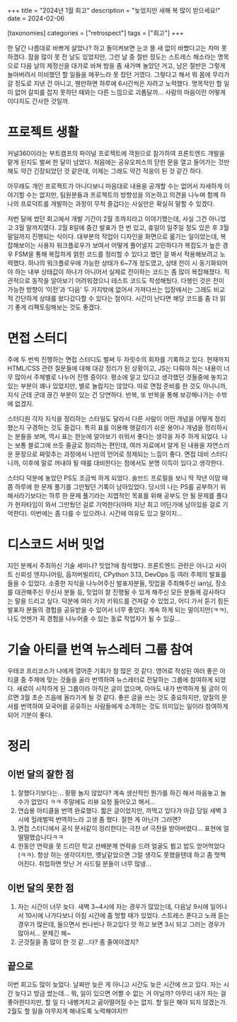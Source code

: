 +++
title = "2024년 1월 회고"
description = "늦었지만 새해 복 많이 받으세요!"
date = 2024-02-06

[taxonomies]
categories = ["retrospect"]
tags = ["회고"]
+++

한 달간 나름대로 바쁘게 살았나? 하고 돌이켜보면 눈코 뜰 새 없이 바빴다고는 차마 못 하겠다. 잠을 많이 못 잔 날도 있었지만, 그런 날 중 절반 정도는 스트레스 해소라는 명목으로 다음 날의 제정신을 대가로 바쳐 밤을 좀 새가며 놀았던 거고, 남은 절반은 그렇게 놀아버려서 미비했던 할 일들을 메꾸느라 못 잤던 거였다. 그렇다고 해서 뭐 몸에 무리가 갈 정도로 지낸 건 아니고, 웬만하면 하루에 6시간씩은 자려고 노력했다. 명목적인 할 일이 없어 갈피를 잡지 못하던 때와는 다른 느낌으로 괴롭달까… 사람의 마음이란 어떻게 이다지도 간사한 것일까.

# 프로젝트 생활
커널360이라는 부트캠프의 파이널 프로젝트에 객원으로 참가하여 프론트엔드 개발을 맡게 된지도 벌써 한 달이 넘었다. 처음에는 공유오피스의 닫힌 문을 열고 들어가는 것만 해도 약간 긴장되었던 것 같은데, 이제는 그래도 약간 적응이 된 것 같긴 하다.

아무래도 개인 프로젝트가 아니다보니 마음대로 내용을 공개할 수는 없어서 자세하게 이야기할 수는 없지만, 팀원분들과 프로젝트의 방향성을 의논하고 의견을 나누며 함께 하나의 프로덕트를 개발하는 과정이 무척 즐겁다는 사실만은 확실히 말할 수 있겠다.

저번 달에 썼던 회고에서 개발 기간이 2월 초까지라고 이야기했는데, 사실 그건 아니었고 3월 말까지였다. 2월 8일에 중간 발표가 한 번 있고, 휴일이 일주일 정도 있은 후 3월 말일까지 진행되는 식이다. 대부분의 작업이 디자인을 화면으로 옮기는 일이었는데, 복잡해보이는 사용자 워크플로우가 보여서 어떻게 풀어낼지 고민하다가 복잡도가 높은 경우 FSM을 통해 복잡하게 얽힌 코드를 정리할 수 있다고 했던 걸 봐서 적용해보려고 노력했다. 하나의 워크플로우에 가능한 상태가 6~7개 정도였고, 상태 전이 시 동기화되어야 하는 내부 상태값이 하나가 아니어서 실제로 전이하는 코드는 좀 많이 복잡해졌다. 직관적으로 동작을 알아보기 어려워졌으니 테스트 코드도 작성해뒀다. 다행인 것은 전이 가능한 방향이 ‘이전’과 ‘다음’ 두 가지밖에 없어서 가져다쓰는 입장에서는 그래도 비교적 간단하게 상태를 왔다갔다할 수 있다는 점이다. 시간이 난다면 해당 코드를 좀 더 읽기 좋게 리팩토링해보는 것도 좋겠다.

# 면접 스터디
주에 두 번씩 진행하는 면접 스터디도 벌써 두 자릿수의 회차를 기록하고 있다. 현재까지 HTML/CSS 관련 질문들에 대해 대강 정리가 된 상황이고, JS는 다뤄야 하는 내용이 너무 많아서 주제별로 나누어 진행 중이다. 평소에 알고 있다고 생각했던 것들중에 놓치고 있는 부분이 꽤나 있었지만, 별로 놀랍지는 않았다. 따로 면접 준비를 한 것도 아니니까, 지식 군데 군데 끊긴 부분이 있는 건 당연하다. 반복, 또 반복을 통해 보강해나가는 수밖에 없겠지.

스터디원 각자 지식을 정리하는 스타일도 달라서 다른 사람이 어떤 개념을 어떻게 정리했는지 구경하는 것도 즐겁다. 특히 표를 이용해 헷갈리기 쉬운 용어나 개념을 정리하시는 분들을 보며, 역시 표는 한눈에 알아보기 쉬워서 좋다는 생각을 자주 하게 되었다. 나는 보통 블로그에 쓰듯 줄글로 정리하는 편인데, 여러 자료에서 알게 된 내용을 자연스러운 문장으로 짜맞추는 과정에서 나만의 언어로 정제되는 느낌이 좋다. 면접 대비 스터디니까, 이후에 말로 꺼내야 될 때를 대비한다는 점에서도 분명 이득이 있다고 생각한다.

스터디 덕분에 놓았던 PS도 조금씩 하게 되었다. 솔브드 프로필을 보니 딱 작년 이맘 때쯤 하루에 한 문제 풀기를 그만뒀던 기록이 남아있었다. 당시의 나는 PS를 공부하기 위해서라기보다는 하루 한 문제 풀기라는 지엽적인 목표를 위해 공부도 안 될 문제를 풀다가 현자타임이 와서 그만뒀던 걸로 기억한다(아마 지난 회고 어딘가에 남아있을 걸로 기억한다). 이번에는 좀 다를 수 있으려나. 시간에 여유도 있고 말이지…

# 디스코드 서버 밋업
지인 분께서 주최하신 기술 세미나? 밋업?에 참석했다. 프론트엔드 관련은 아니고 사이트 신뢰성 엔지니어링, 옵저버빌리티, CPython 3.13, DevOps 등 여러 주제의 발표를 들을 수 있었다. 소중한 지식을 나누어주신 발표자분들, 밋업을 주최해주신 ian님, 장소를 대관해주신 무신사 분들 등, 밋업이 잘 진행될 수 있게 해주신 모든 분들께 감사하다는 말을 드리고 싶다. 덕분에 여러 가지 키워드를 건져갈 수 있었고, 어디 가서 듣기 힘든 발표자 분들의 경험을 공유받을 수 있어서 너무 좋았다. 계속 하게 되는 말이지만(ㅋㅋ), 나도 언젠가 꼭 경험을 나누어줄 수 있는 동료 작업자가 될 수 있길…

# 기술 아티클 번역 뉴스레터 그룹 참여
우테코 프리코스가 나에게 열어준 기회가 참 많은 것 같다. 영어로 작성된 여러 좋은 아티클 중 주제에 맞는 것들을 골라 번역하여 뉴스레터로 전달하는 그룹에 참여하게 되었다. 새로이 시작하게 된 그룹이라 아직은 글이 없으며, 아마도 내가 번역하게 될 글이 이르면 3월 초순 즈음에 올라가게 될 것 같다. 좋은 글을 쓰는 것도 중요하지만, 양질의 문서를 번역하여 모국어를 공유하는 사람들에게 소개하는 것도 의미있는 일이라 참여하게 되어 기분이 좋다.

# 정리
## 이번 달의 잘한 점
1. 잘했다기보다는… 팡팡 놀지 않았다? 계속 생산적인 뭔가를 하긴 해서 마음놓고 놀 수가 없었다 ㅋㅋ 주말에도 리뷰 요청 들어오고 해서…
2. 연습용 아티클을 번역 완료했다. 짧은 글이었지만, 까먹고 있다가 마감 당일 새벽 3시에 헐레벌떡 번역하느라 고생 좀 했다. 잘한 게 아닌가 그러면?
3. 면접 스터디에서 공식 문서같이 정리한다는 극찬 of 극찬을 받아버렸다… 표현에 얼떨떨했습니다ㅋㅋ
4. 한동안 연락을 못 드리던 학교 선배분께 연락을 드려 얼굴도 뵙고 밥도 얻어먹었다(ㅋㅋ). 항상 하는 생각이지만, 옛날같았으면 그럴 생각도 못했을텐데 하고 좀 멋쩍어진다. 취업하면 맛난 거 사드릴 분들이 너무 많넹…

## 이번 달의 못한 점
1. 자는 시간이 너무 늦다. 새벽 3~4시에 자는 경우가 많았는데, 다음날 9시에 일어나서 10시에 나가다보니 아침 시간에 좀 멍할 때가 있었다. 스트레스 푼다고 노래 듣는 경우가 많은데, 들으면서 씬나씬나 하고있다 앗 하고 보면 3시 되고 그러는 경우가 많아서… 문제긴 해~
2. 군것질을 좀 많이 한 것 같…다? 좀 줄여야겠지?

## 끝으로
이번 회고도 많이 늦었다. 날짜만 늦은 게 아니고 시간도 늦은 시간에 쓰고 있다. 자는 시간 늦다고 방금 썼는데… 뭐, 일이 있으면 어쩔 수 없는 거 아닐까? 아무리 내가 자는 걸 좋아한다지만, 할 일 다 내팽겨치고 곯아떨어질 수는 없지. 할 일은 해야 되지 않겠는가. 2월도 할 일을 야무지게 해내도록 노력해야지!!!
